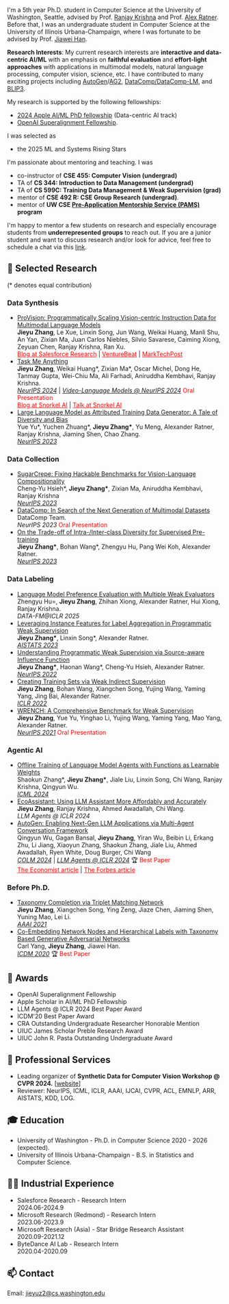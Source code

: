 I'm a 5th year Ph.D. student in Computer Science at the University of Washington, Seattle, advised by Prof. [Ranjay Krishna](http://www.ranjaykrishna.com/index.html) and Prof. [Alex Ratner](https://ajratner.github.io/). Before that, I was an undergraduate student in Computer Science at the University of Illinois Urbana-Champaign, where I was fortunate to be advised by Prof. [Jiawei Han](http://hanj.cs.illinois.edu/).

**Research Interests**: My current research interests are **interactive and data-centric AI/ML** with an emphasis on **faithful evaluation** and **effort-light approaches** with applications in multimodal models, natural language processing, computer vision, science, etc. I have contributed to many exciting projects including [AutoGen](https://microsoft.github.io/autogen/0.2/)/[AG2](https://ag2.ai/), [DataComp/DataComp-LM](https://www.datacomp.ai/), and [BLIP3](https://huggingface.co/papers/2408.08872).

My research is supported by the following fellowships:
- [2024 Apple AI/ML PhD fellowship](https://machinelearning.apple.com/updates/apple-scholars-aiml-2024) (Data-centric AI track)
- [OpenAI Superalignment Fellowship](https://openai.com/blog/superalignment-fast-grants).

I was selected as 
- the 2025 ML and Systems Rising Stars

I'm passionate about mentoring and teaching. I was 
- co-instructor of **CSE 455: Computer Vision (undergrad)**
- TA of **CS 344: Introduction to Data Management (undergrad)**
- TA of **CS 599C: Training Data Management & Weak Supervision (grad)**
- mentor of **CSE 492 R: CSE Group Research (undergrad)**.
- mentor of **UW CSE [Pre-Application Mentorship Service (PAMS)](https://www.cs.washington.edu/academics/phd/admissions/pams) program**

I'm happy to mentor a few students on research and especially encourage students from **underrepresented groups** to reach out. If you are a junior student and want to discuss research and/or look for advice, feel free to schedule a chat via this [link](https://calendly.com/jieyuzhang97/30min).


## 📝 Selected Research
(\* denotes equal contribution)


### Data Synthesis
- [ProVision: Programmatically Scaling Vision-centric Instruction Data for Multimodal Language Models](http://arxiv.org/abs/2412.07012)
<br>**Jieyu Zhang**, Le Xue, Linxin Song, Jun Wang, Weikai Huang, Manli Shu, An Yan, Zixian Ma, Juan Carlos Niebles, Silvio Savarese, Caiming Xiong, Zeyuan Chen, Ranjay Krishna, Ran Xu.
<br><a href="https://www.salesforce.com/blog/provision-multimodal-data-generation/" style="color: red; text-decoration: underline">Blog at Salesforce Research</a> | <a href="https://venturebeat.com/data-infrastructure/breaking-the-data-bottleneck-salesforces-provision-speeds-multimodal-ai-training-with-image-scene-graphs/" style="color: red; text-decoration: underline">VentureBeat</a> | <a href="https://www.marktechpost.com/2025/01/11/provision-a-scalable-programmatic-approach-to-vision-centric-instruction-data-for-multimodal-language-models/" style="color: red; text-decoration: underline">MarkTechPost</a>
- [Task Me Anything](https://arxiv.org/abs/2406.11775)
<br>**Jieyu Zhang**, Weikai Huang\*, Zixian Ma\*, Oscar Michel, Dong He, Tanmay Gupta, Wei-Chiu Ma, Ali Farhadi, Aniruddha Kembhavi, Ranjay Krishna.
<br><ins>*NeurIPS 2024*</ins> | <ins>*Video-Language Models @ NeurIPS 2024*</ins>  <font color=red>Oral Presentation</font>
<br><a href="https://snorkel.ai/blog/task-me-anything-innovating-multimodal-model-benchmarks/" style="color: red; text-decoration: underline">Blog at Snorkel AI</a> | <a href="https://www.youtube.com/watch?v=J3ECnV8Yc_g" style="color: red; text-decoration: underline">Talk at Snorkel AI</a>
- [Large Language Model as Attributed Training Data Generator: A Tale of Diversity and Bias](https://arxiv.org/abs/2306.15895)
<br>Yue Yu\*, Yuchen Zhuang\*, **Jieyu Zhang\***, Yu Meng, Alexander Ratner, Ranjay Krishna, Jiaming Shen, Chao Zhang.
<br><ins>*NeurIPS 2023*</ins>

### Data Collection
- [SugarCrepe: Fixing Hackable Benchmarks for Vision-Language Compositionality](https://arxiv.org/abs/2306.14610)
<br>Cheng-Yu Hsieh\*, **Jieyu Zhang\***, Zixian Ma, Aniruddha Kembhavi, Ranjay Krishna
<br><ins>*NeurIPS 2023*</ins>
- [DataComp: In Search of the Next Generation of Multimodal Datasets](https://arxiv.org/abs/2304.14108)
<br>DataComp Team.
<br>*NeurIPS 2023* <font color=red>Oral Presentation</font>
- [On the Trade-off of Intra-/Inter-class Diversity for Supervised Pre-training](https://arxiv.org/abs/2305.12224)
<br>**Jieyu Zhang\***, Bohan Wang\*, Zhengyu Hu, Pang Wei Koh, Alexander Ratner.
<br><ins>*NeurIPS 2023*</ins>


### Data Labeling
- [Language Model Preference Evaluation with Multiple Weak Evaluators](https://arxiv.org/abs/2410.12869)
<br>Zhengyu Hu=, **Jieyu Zhang**, Zhihan Xiong, Alexander Ratner, Hui Xiong, Ranjay Krishna.
<br>*DATA-FM@ICLR 2025*
- [Leveraging Instance Features for Label Aggregation in Programmatic Weak Supervision](https://arxiv.org/abs/2210.02724)
<br>**Jieyu Zhang\***, Linxin Song\*, Alexander Ratner.
<br><ins>*AISTATS 2023*</ins>
- [Understanding Programmatic Weak Supervision via Source-aware Influence Function](https://arxiv.org/abs/2205.12879)
<br>**Jieyu Zhang\***, Haonan Wang\*, Cheng-Yu Hsieh, Alexander Ratner.
<br><ins>*NeurIPS 2022*</ins>
- [Creating Training Sets via Weak Indirect Supervision](https://arxiv.org/abs/2110.03484)
<br>**Jieyu Zhang**, Bohan Wang, Xiangchen Song, Yujing Wang, Yaming Yang, Jing Bai, Alexander Ratner.
<br><ins>*ICLR 2022*</ins>
- [WRENCH: A Comprehensive Benchmark for Weak Supervision](https://arxiv.org/abs/2109.11377)
<br>**Jieyu Zhang**, Yue Yu, Yinghao Li, Yujing Wang, Yaming Yang, Mao Yang, Alexander Ratner.
<br><ins>*NeurIPS 2021*</ins> <font color=red>Oral Presentation</font>

### Agentic AI
- [Offline Training of Language Model Agents with Functions as Learnable Weights](https://arxiv.org/abs/2402.11359)
<br>Shaokun Zhang\*, **Jieyu Zhang\***, Jiale Liu, Linxin Song, Chi Wang, Ranjay Krishna, Qingyun Wu.
<br><ins>*ICML 2024*</ins>
- [EcoAssistant: Using LLM Assistant More Affordably and Accurately](https://arxiv.org/abs/2310.03046)
<br>**Jieyu Zhang**, Ranjay Krishna, Ahmed Awadallah, Chi Wang.
<br>*LLM Agents @ ICLR 2024*
- [AutoGen: Enabling Next-Gen LLM Applications via Multi-Agent Conversation Framework](https://arxiv.org/abs/2308.08155)
<br>Qingyun Wu, Gagan Bansal, **Jieyu Zhang**, Yiran Wu, Beibin Li, Erkang Zhu, Li Jiang, Xiaoyun Zhang, Shaokun Zhang, Jiale Liu, Ahmed Awadallah, Ryen White, Doug Burger, Chi Wang
<br><ins>*COLM 2024*</ins> | <ins>*LLM Agents @ ICLR 2024*</ins> 🏆 <font color=red>Best Paper</font>
<br><a href="https://www.economist.com/science-and-technology/2024/05/13/todays-ai-models-are-impressive-teams-of-them-will-be-formidable" style="color: red; text-decoration: underline">The Economist article</a> | <a href="https://www.forbes.com/sites/joannechen/2024/05/24/the-promise-of-multi-agent-ai/?sh=2c1e4f454d97" style="color: red; text-decoration: underline">The Forbes article</a>


### Before Ph.D.
- [Taxonomy Completion via Triplet Matching Network](https://arxiv.org/abs/2101.01896)
<br>**Jieyu Zhang**, Xiangchen Song, Ying Zeng, Jiaze Chen, Jiaming Shen, Yuning Mao, Lei Li.
<br><ins>*AAAI 2021*</ins>
- [Co-Embedding Network Nodes and Hierarchical Labels with Taxonomy Based Generative Adversarial Networks](https://www.computer.org/csdl/proceedings-article/icdm/2020/831600a721/1r54IXOTRSg)
<br>Carl Yang, **Jieyu Zhang**, Jiawei Han.
<br><ins>*ICDM 2020*</ins> 🏆 <font color=red>Best Paper</font>


## 🏅 Awards
- OpenAI Superalignment Fellowship
- Apple Scholar in AI/ML PhD Fellowship
- LLM Agents @ ICLR 2024 Best Paper Award
- ICDM'20 Best Paper Award
- CRA Outstanding Undergraduate Researcher Honorable Mention
- UIUC James Scholar Preble Research Award
- UIUC John R. Pasta Outstanding Undergraduate Award

## 📍 Professional Services
- Leading organizer of **Synthetic Data for Computer Vision Workshop @ CVPR 2024.** [[website](https://syndata4cv.github.io/)]
- Reviewer: NeurIPS, ICML, ICLR, AAAI, IJCAI, CVPR, ACL, EMNLP, ARR, AISTATS, KDD, LOG.

## 🎓 Education
- University of Washington - Ph.D. in Computer Science  2020 - 2026 (expected). 
- University of Illinois Urbana-Champaign - B.S. in Statistics and Computer Science. 

## 👨‍💻 Industrial Experience
- Salesforce Research - Research Intern
<br> 2024.06-2024.9
- Microsoft Research (Redmond) - Research Intern
<br> 2023.06-2023.9
- Microsoft Research (Asia) - Star Bridge Research Assistant
<br> 2020.09-2021.12
- ByteDance AI Lab - Research Intern
<br> 2020.04-2020.09

## 📫 Contact
Email: jieyuz2@cs.washington.edu
